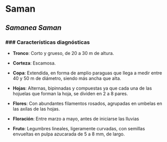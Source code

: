 # Saman 
## *_Samanea Saman_*
### ### Características diagnósticas

* **Tronco**: Corto y grueso, de 20 a 30 m de altura.

* **Corteza**: Escamosa.

* **Copa**: Extendida, en forma de amplio paraguas que llega a medir entre 40 y 50 m de diámetro, siendo más ancha que alta.

* **Hojas**: Alternas, bipinnadas y compuestas ya que cada una de las hojuelas que forman la hoja, se dividen en 2 a 8 pares.

* **Flores**: Con abundantes filamentos rosados, agrupadas en umbelas en las axilas de las hojas.

* **Floración**: Entre marzo a mayo, antes de iniciarse las lluvias

* **Fruto**: Legumbres lineales, ligeramente curvadas, con semillas envueltas en pulpa azucarada de 5 a 8 mm, de largo.